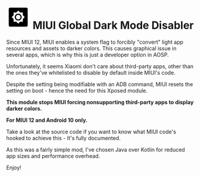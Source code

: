 # ​<img src="https://github.com/hacker1024/MIUI-Global-Dark-Mode-Disabler/raw/master/app/src/main/res/mipmap-xxxhdpi/ic_launcher.png" width="64"> MIUI Global Dark Mode Disabler
Since MIUI 12, MIUI enables a system flag to forcibly "convert" light app resources and assets to darker colors.
This causes graphical issue in several apps, which is why this is just a developer option in AOSP.

Unfortunately, it seems Xiaomi don't care about third-party apps, other than the ones they've whitelisted to disable by default inside MIUI's code.

Despite the setting being modifiable with an ADB command, MIUI resets the setting on boot - hence the need for this Xposed module.

**This module stops MIUI forcing nonsupporting third-party apps to display darker colors.**

**For MIUI 12 and Android 10 only.**

Take a look at the source code if you want to know what MIUI code's hooked to achieve this - It's fully documented.

As this was a fairly simple mod, I've chosen Java over Kotlin for reduced app sizes and performance overhead.

Enjoy!